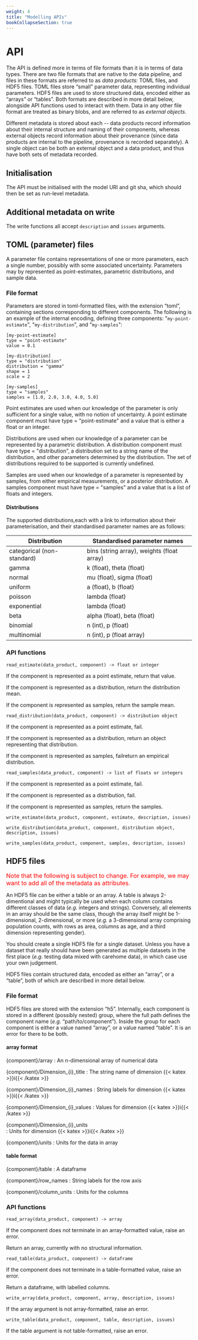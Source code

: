 ```yaml
---
weight: 4
title: "Modelling APIs"
bookCollapseSection: true
---
```


# API

The API is defined more in terms of file formats than it is in terms of data types. There are two file formats that are native to the data pipeline, and files in these formats are referred to as *data products*: TOML files, and HDF5 files. TOML files store “small” parameter data, representing individual parameters. HDF5 files are used to store structured data, encoded either as “arrays” or “tables”. Both formats are described in more detail below, alongside API functions used to interact with them. Data in any other file format are treated as binary blobs, and are referred to as *external objects*.

Different metadata is stored about each -- data products record information about their internal structure and naming of their components, whereas external objects record information about their provenance (since data products are internal to the pipeline, provenance is recorded separately). A single object can be both an external object and a data product, and thus have both sets of metadata recorded.

## Initialisation

The API must be initialised with the model URI and git sha, which should then be set as run-level metadata.

## Additional metadata on write

The write functions all accept `description` and `issues` arguments.

## TOML (parameter) files

A parameter file contains representations of one or more parameters, each a single number, possibly with some associated uncertainty. Parameters may by represented as point-estimates, parametric distributions, and sample data.

### File format

Parameters are stored in toml-formatted files, with the extension “toml”, containing sections corresponding to different components. The following is an example of the internal encoding, defining three components: "`my-point-estimate`", "`my-distribution`", and "`my-samples`":

```
[my-point-estimate] 
type = "point-estimate" 
value = 0.1 

[my-distribution] 
type = "distribution" 
distribution = "gamma" 
shape = 1 
scale = 2 
 
[my-samples] 
type = "samples" 
samples = [1.0, 2.0, 3.0, 4.0, 5.0] 
```

Point estimates are used when our knowledge of the parameter is only sufficient for a single value, with no notion of uncertainty. A point estimate component must have type = "point-estimate" and a value that is either a float or an integer.

Distributions are used when our knowledge of a parameter can be represented by a parametric distribution. A distribution component must have type = "distribution", a distribution set to a string name of the distribution, and other parameters determined by the distribution. The set of distributions required to be supported is currently undefined.

Samples are used when our knowledge of a parameter is represented by samples, from either empirical measurements, or a posterior distribution. A samples component must have type = "samples" and a value that is a list of floats and integers.

#### Distributions

The supported distributions,each with a link to information about their parameterisation, and their standardised parameter names are as follows:


| Distribution               | Standardised parameter names               |
| -------------------------- | ------------------------------------------ |
| categorical (non-standard) | bins (string array), weights (float array) |
| gamma                      | k (float), theta (float)                   |
| normal                     | mu (float), sigma (float)                  |
| uniform                    | a (float), b (float)                       |
| poisson                    | lambda (float)                             |
| exponential                | lambda (float)                             |
| beta                       | alpha (float), beta (float)                |
| binomial                   | n (int), p (float)                         |
| multinomial                | n (int), p (float array)                   |

### API functions

`read_estimate(data_product, component) -> float or integer`

If the component is represented as a point estimate, return that value.

If the component is represented as a distribution, return the distribution mean.

If the component is represented as samples, return the sample mean.

`read_distribution(data_product, component) -> distribution object`

If the component is represented as a point estimate, fail.

If the component is represented as a distribution, return an object representing that distribution.

If the component is represented as samples, failreturn an empirical distribution.

`read_samples(data_product, component) -> list of floats or integers`

If the component is represented as a point estimate, fail.

If the component is represented as a distribution, fail.

If the component is represented as samples, return the samples.

`write_estimate(data_product, component, estimate, description, issues)`

`write_distribution(data_product, component, distribution object, description, issues)`

`write_samples(data_product, component, samples, description, issues)`

## HDF5 files

<span style="font-size:12pt; color:red">Note that the following is subject to change. For example, we may want to add all of the metadata as attributes.</span>

An HDF5 file can be either a table or an array. A table is always 2-dimentional and might typically be used when each column contains different classes of data (*e.g.* integers and strings). Conversely, all elements in an array should be the same class, though the array itself might be 1-dimensional, 2-dimensional, or more (*e.g.* a 3-dimensional array comprising population counts, with rows as area, columns as age, and a third dimension representing gender).

You should create a single HDF5 file for a single dataset. Unless you have a dataset that really should have been generated as multiple datasets in the first place (*e.g.* testing data mixed with carehome data), in which case use your own judgement.

HDF5 files contain structured data, encoded as either an “array”, or a “table”, both of which are described in more detail below.

### File format

HDF5 files are stored with the extension “h5”. Internally, each component is stored in a different (possibly nested) group, where the full path defines the component name (*e.g.* “path/to/component”). Inside the group for each component is either a value named “array”, or a value named “table”. It is an error for there to be both.

#### array format

{component}/array
: An n-dimensional array of numerical data

{component}/Dimension_{i}_title
: The string name of dimension {{< katex >}}i{{< /katex >}}

{component}/Dimension_{i}_names
: String labels for dimension {{< katex >}}i{{< /katex >}}

{component}/Dimension_{i}_values
: Values for dimension {{< katex >}}i{{< /katex >}}

{component}/Dimension_{i}_units  
: Units for dimension {{< katex >}}i{{< /katex >}}

{component}/units
: Units for the data in array

#### table format

{component}/table
: A dataframe

{component}/row_names
: String labels for the row axis

{component}/column_units
: Units for the columns

### API functions

`read_array(data_product, component) -> array`

If the component does not terminate in an array-formatted value, raise an error.

Return an array, currently with no structural information.

`read_table(data_product, component) -> dataframe`

If the component does not terminate in a table-formatted value, raise an error.

Return a dataframe, with labelled columns.

`write_array(data_product, component, array, description, issues)`

If the array argument is not array-formatted, raise an error.

`write_table(data_product, component, table, description, issues)`

If the table argument is not table-formatted, raise an error.
